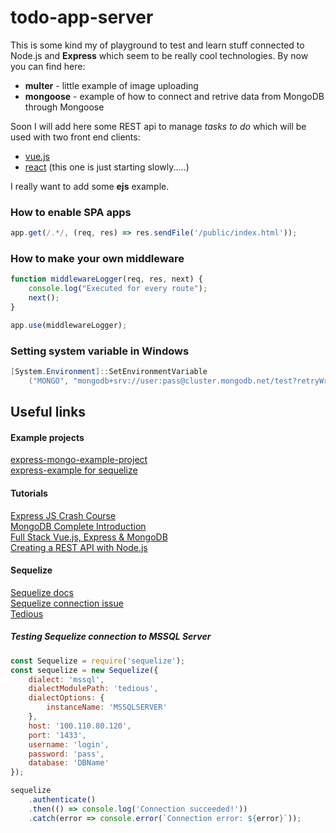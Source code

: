 # todo-app-server
This is some kind my of playground to test and learn stuff connected to Node.js and **Express** which seem to be really cool technologies. By now you can find here:
* **multer** - little example of image uploading 
* **mongoose** - example of how to connect and retrive data from MongoDB through Mongoose

Soon I will add here some REST api to manage *tasks to do* which will be used with two front end clients:
* [vue.js](https://github.com/abik11/todo-app-vue)
* [react](https://github.com/abik11/todo-app-react) (this one is just starting slowly.....) 

I really want to add some **ejs** example.

### How to enable SPA apps 
```javascript
app.get(/.*/, (req, res) => res.sendFile('/public/index.html'));
```

### How to make your own middleware
```javascript
function middlewareLogger(req, res, next) {
    console.log("Executed for every route");
    next();
}

app.use(middlewareLogger);
```

### Setting system variable in Windows
```powershell
[System.Environment]::SetEnvironmentVariable
    ("MONGO", "mongodb+srv://user:pass@cluster.mongodb.net/test?retryWrites=true");
```

## Useful links

#### Example projects
[express-mongo-example-project](https://github.com/FortechRomania/express-mongo-example-project)<br />
[express-example for sequelize](https://github.com/sequelize/express-example)<br />

#### Tutorials
[Express JS Crash Course](https://www.youtube.com/watch?v=L72fhGm1tfE)<br />
[MongoDB Complete Introduction](https://www.youtube.com/watch?v=VELru-FCWDM)<br />
[Full Stack Vue.js, Express & MongoDB](https://www.youtube.com/watch?v=j55fHUJqtyw&list=PLillGF-RfqbYSx-Ab1xWVanGKtowTsnNm)<br />
[Creating a REST API with Node.js](https://www.youtube.com/watch?v=0oXYLzuucwE&list=PL55RiY5tL51q4D-B63KBnygU6opNPFk_q)<br />

#### Sequelize
[Sequelize docs](http://docs.sequelizejs.com/)<br />
[Sequelize connection issue](https://github.com/sequelize/sequelize/issues/10556)<br />
[Tedious](https://github.com/tediousjs/tedious)<br />

##### Testing Sequelize connection to MSSQL Server
```javascript
const Sequelize = require('sequelize');
const sequelize = new Sequelize({
    dialect: 'mssql',
    dialectModulePath: 'tedious',
    dialectOptions: {
        instanceName: 'MSSQLSERVER'
    },
    host: '100.110.80.120',
    port: '1433',
    username: 'login',
    password: 'pass',
    database: 'DBName'
});

sequelize
    .authenticate()
    .then(() => console.log('Connection succeeded!'))
    .catch(error => console.error(`Connection error: ${error}`));
```
